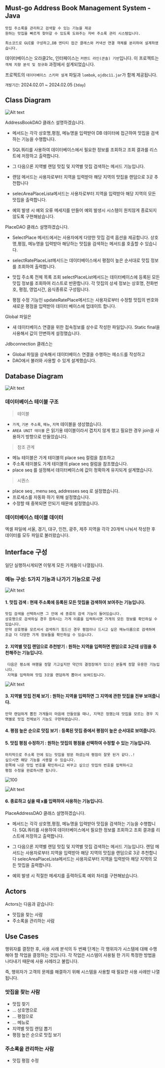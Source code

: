 
## Must-go Address Book Management System -Java
>
    맛집 주소록을 관리하고 검색할 수 있는 기능을 제공
    원하는 맛집을 빠르게 찾아갈 수 있도록 도와주는 자바 주소록 관리 시스템입니다.
    
    최소코드로 GUI를 구성하고,DB 엔티티 접근 클래스와 커낵션 연결 객체를 분리하여 설계하였습니다.
    

데이터베이스는 오라클21c,
인터페이스는 `커맨드 라인(콘솔) 기반`입니다.
이 프로젝트는 `객체 지향 분석 및 정규화` 과정에서 설계되었습니다.

프로젝트의 `데이터베이스 스키마 설계` 파일과 
`lombok`, `ojdbc11.jar`가 함께 제공됩니다.

    
`개발기간`: 2024.02.01 ~ 2024.02.05  (`3day`)


## Class Diagram
![Alt text](image-14.png)


AddressBookDAO	클래스 설명하겠습니다.
* 메서드는 각각 상호명,평점, 메뉴명을 입력받아 DB 데이터에 접근하여
   맛집을 검색하는 기능을 수행합니다.

* SQL쿼리를 사용하여 데이터베이스에서 필요한 정보를 조회하고
    조회 결과를 리스트에 저장하고 출력합니다.

* 그 다음으론 지역별 랜덤 맛집 및 지역별 맛집 검색하는 메서드 기능입니다. 
* 랜덤 메서드는 사용자로부터 지역을 입력받아 해당 지역의 맛집을 랜덤으로 3곳 추천합니다
* selecAreaPlaceLista메서드는 사용자로부터 지역을 입력받아 해당 지역의 모든 맛집을 출력합니다.

* 예외 발생 시 예외 오류 메세지를 만들어 예외 발생시 시스템이 원치않게 종료되지 않도록      구현해놨습니다.

PlaceDAO 클래스 설명하겠습니다.
* SelectPlace 메서드에서는 사용자에게 다양한 맛집 검색 옵션을 제공합니다. 
    상호명,평점, 메뉴명을 입력받아 해당하는 맛집을 검색하는 메서드를 호출할 수 있습니다.

* selectRatePlaceList메서드는 데이터베이스에서 평점이 높은 순서대로 맛집 정보를 조회하여 출력합니다.

* 맛집 주소록 전체 목록 조회 selectPlaceList메서드는 데이터베이스에 등록된 모든 맛집 정보를 조회하여 리스트로 반환합니다.
    각 맛집의 상세 정보는 상호명, 전화번호, 평점, 영업시간, 음식종류로 구성됩니다.

* 평점 수정 기능인 updateRatePlace메서드는 사용자로부터 수정할 맛집의 번호와 새로운 평점을 입력받아 데이터 베이스에 업데이트 합니다.


Global 파일은     
* 새 데이터베이스 연결을 위한 접속정보를 상수로 작성한 파일입니다. Static final을 사용해서 값이 안변하게 설정했습니다.

Jdbconnection 클래스는
* Global 파일을 상속해서 데이터베이스 연결을 수행하는 메소드를 작성하고
* DAO에서 불러와 사용할 수 있게 설계했습니다.


## Database Diagram

![Alt text](image-8.png)


### 데이터베이스 테이블 구조
> 테이블
- `가게`, `기본 주소록`, `메뉴`, `지역` 테이블을 생성했습니다.
- `AREA UNIT 테이블` 은 읽기용 테이블이라서 
겹치지 않게 했고 필요한 경우 join을 
사용하기 방향으로 만들었습니다.

>참조 관계
- 메뉴 테이블은 가게 테이블의 place seq 컬럼을 참조하고
- 주소록 테이블도 가게 테이블의 place seq 컬럼을 참조했습니다.
- place seq 를 설정해서 
    데이터베이스에 값이 정확하게 유지되게 설계했습니다.
>시퀀스
- place seq , menu seq, addresses seq 로 설정했습니다.
- 프로세스를 자동화 하기 위해 설정했습니다.
- 수정할 때 중복되면 안되기 때문에 설정했습니다.

### 데이터베이스 테이블 데이터

엑셀 파일에 서울, 경기, 대구, 인천, 광주, 제주 지역을 
각각 20개씩 나눠서 작성한 후 데이터를 모두 파일로 불러왔습니다.


## Interface 구성
일단 실행하시게되면 이렇게 모든 가게들이 나열됩니다. 
### 메뉴 구성: 5가지 기능과 나가기 기능으로 구성
![Alt text](image-13.png)


#### 1. 맛집 검색 : 현재 주소록에 등록된 모든 맛집을 검색하여 보여주는 기능입니다.
```
맛집 검색을 선택하시면 그 안에 세 종류의 검색 기능이 들어있습니다.
상호명으로 검색하실 경우 원하시는 가게 이름을 입력하시면 가게의 모든 정보를 확인하실 수 있습니다.
만약 상호명을 모르셔서 검색하기 힘드신 경우 평점이나 드시고 싶은 메뉴이름으로 검색하여 
조금 더 다양한 가게 정보들을 확인하실 수 있습니다.
```

#### 2. 지역별 맛집 랜덤으로 추천받기 : 원하는 지역을 입력하면 랜덤으로 3군데 상점을 추천해주는 기능입니다.
```
 다음은 평소에 여행을 정말 가고싶지만 약간의 결정장애가 있으신 분들께 정말 유용한 기능입니다.
 지역을 입력하여 맛집 3곳을 랜덤하게 뽑아서 보여드립니다.
```
![Alt text](image-9.png)
#### 3. 지역별 맛집 전체 보기 : 원하는 지역을 입력하면 그 지역에 관한 맛집을 전부 보여줍니다.
```
만약 랜덤하게 뽑힌 가게들이 마음에 안들었을 때나, 지역은 정했는데 맛집을 모르는 경우 지역별로 맛집 전체보기 기능도 구현하였습니다.
```
#### 4. 평점 높은 순으로 맛집 보기 : 등록된 맛집 중에서 평점이 높은 순서대로 보여줍니다.

#### 5. 맛집 평점 수정하기 : 원하는 맛집의 평점을 선택하여 수정할 수 있는 기능입니다.
```
마지막으로 주소록 안에 있는 맛집을 방문 하셨는데 평점이 잘못 된거 같다..! 
싶으시면 해당 기능을 사용할 수 있습니다.
왼쪽에 나온 맛집 번호를 확인하시고 바꾸고 싶으신 맛집의 번호를 입력하시고
평점 수정을 완료하시면 됩니다.
```



![100](image-10.png)

![Alt text](image-12.png)
    
#### 6. 종료하고 싶을 때 x를 입력하여 사용하는 기능입니다.

PlaceAddressDAO	클래스 설명하겠습니다.
* 메서드는 각각 상호명,평점, 메뉴명을 입력받아 맛집을 검색하는 기능을 수행합니다.
SQL쿼리를 사용하여 데이터베이스에서 필요한 정보를 조회하고
조회 결과를 리스트에 저장하고 출력합니다.

* 그 다음으론 지역별 랜덤 맛집 및 지역별 맛집 검색하는 메서드 기능입니다. 
랜덤 메서드는 사용자로부터 지역을 입력받아 해당 지역의 맛집을 랜덤으로 3곳 추천합니다
selecAreaPlaceLista메서드는 사용자로부터 지역을 입력받아 해당 지역의 모든 맛집을 출력합니다.

* 예외 발생 시 적절한 메세지를 출력하도록 예외 처리를 구현해놨습니다.





## Actors

Actors는 다음과 같습니다:

- 맛집을 찾는 사람
- 주소록을 관리하는 사람

## Use Cases

행위자를 결정한 후, 사용 사례 분석의 두 번째 단계는 각 행위자가 시스템에 대해 수행해야 할 작업을 결정하는 것입니다. 각 작업은 시스템이 사용될 한 가지 특정한 방법을 나타내기 때문에 사용 사례라고 불립니다.

즉, 행위자가 고객의 문제를 해결하기 위해 시스템을 사용할 때 필요한 사용 사례만 나열됩니다.

### 맛집을 찾는 사람

- 맛집 찾기
- ... 상호명으로 
- ... 평점으로 
- ... 메뉴로 
- 지역별 맛집 랜덤 뽑기
- 평점 높은 순으로 맛집 보기

### 주소록을 관리하는 사람

- 맛집 평점 수정
